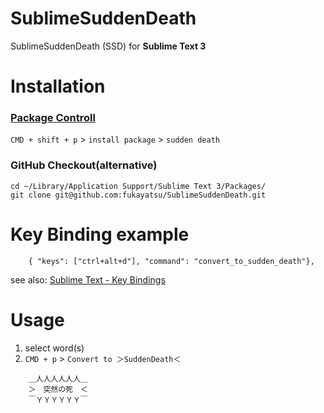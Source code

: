 SublimeSuddenDeath
==================

SublimeSuddenDeath (SSD) for **Sublime Text 3**

# Installation

### [Package Controll](https://sublime.wbond.net/installation)
`CMD + shift + p` > `install package` > `sudden death`

### GitHub Checkout(alternative)
```
cd ~/Library/Application Support/Sublime Text 3/Packages/
git clone git@github.com:fukayatsu/SublimeSuddenDeath.git
```

# Key Binding example
```
    { "keys": ["ctrl+alt+d"], "command": "convert_to_sudden_death"},
```

see also: [Sublime Text - Key Bindings](http://www.sublimetext.com/docs/key-bindings)

# Usage
1. select word(s)
2. `CMD + p` > `Convert to ＞SuddenDeath＜`

```
    ＿人人人人人人＿
    ＞　突然の死　＜
    ￣ＹＹＹＹＹＹ￣
```
